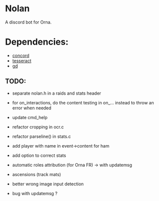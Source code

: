 # Nolan
A discord bot for Orna.

# Dependencies:
- [concord](https://github.com/Cogmasters/concord)
- [tesseract](https://github.com/tesseract-ocr/tesseract)
- [gd](https://github.com/libgd/libgd)

## TODO:

- separate nolan.h in a raids and stats header
- for on_interactions, do the content testing in on_... instead to throw an
  error when needed
- update cmd_help
- refactor cropping in ocr.c
- refactor parseline() in stats.c
- add player with name in event->content for ham
- add option to correct stats

- automatic roles attribution (for Orna FR) -> with updatemsg
- ascensions (track mats)
- better wrong image input detection

- bug with updatemsg ?

